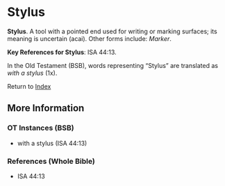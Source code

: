 # Stylus
**Stylus**. 
A tool with a pointed end used for writing or marking surfaces; its meaning is uncertain (acai). 
Other forms include: 
*Marker*. 


**Key References for Stylus**: 
ISA 44:13. 


In the Old Testament (BSB), words representing “Stylus” are translated as 
*with a stylus* (1x). 




Return to [Index](00-Index.md)

## More Information

### OT Instances (BSB)

* with a stylus (ISA 44:13)



### References (Whole Bible)

* ISA 44:13



